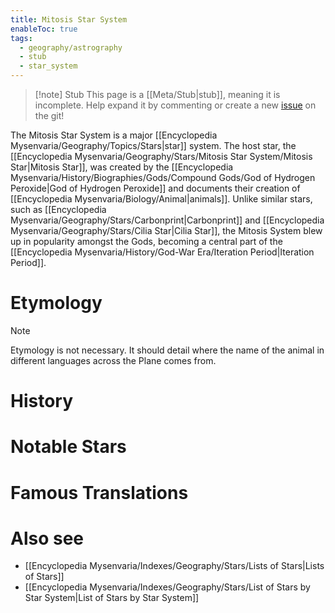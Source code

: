 ```yaml
---
title: Mitosis Star System
enableToc: true
tags:
  - geography/astrography
  - stub
  - star_system
---
```


> [!note] Stub
> This page is a [[Meta/Stub|stub]], meaning it is incomplete. Help expand it by commenting or create a new [issue](https://github.com/RagtimeGal/quartz--encyclopedia-mysenvaria/issues/new/choose) on the git!


The Mitosis Star System is a major [[Encyclopedia Mysenvaria/Geography/Topics/Stars|star]] system. The host star, the [[Encyclopedia Mysenvaria/Geography/Stars/Mitosis Star System/Mitosis Star|Mitosis Star]], was created by the [[Encyclopedia Mysenvaria/History/Biographies/Gods/Compound Gods/God of Hydrogen Peroxide|God of Hydrogen Peroxide]] and documents their creation of [[Encyclopedia Mysenvaria/Biology/Animal|animals]]. Unlike similar stars, such as [[Encyclopedia Mysenvaria/Geography/Stars/Carbonprint|Carbonprint]] and [[Encyclopedia Mysenvaria/Geography/Stars/Cilia Star|Cilia Star]], the Mitosis System blew up in popularity amongst the Gods, becoming a central part of the [[Encyclopedia Mysenvaria/History/God-War Era/Iteration Period|Iteration Period]]. 
# Etymology

> [!note]
> Etymology is not necessary. It should detail where the name of the animal in different languages across the Plane comes from.
# History

# Notable Stars

# Famous Translations

# Also see
- [[Encyclopedia Mysenvaria/Indexes/Geography/Stars/Lists of Stars|Lists of Stars]]
- [[Encyclopedia Mysenvaria/Indexes/Geography/Stars/List of Stars by Star System|List of Stars by Star System]]
